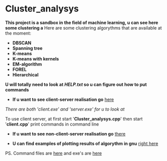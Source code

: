 # Cluster_analysys

**This project is a sandbox in the field of machine learning, u can see here some clustering a**
Here are some clustering algorythms that are available at the moment:
* **DBSCAN**
* **Spanning tree** 
* **K-means**
* **K-means with kernels**
* **EM-algorithm** 
* **FOREL** 
* **Hierarchical** 

**U will totally need to look at *HELP.txt* so u can figure out how to put commands**

* **If u want to see client-server realisation go** [here](https://github.com/dredddddd/Cluster_analysys/tree/main/Client_server) 

*There are both 'client.exe' and 'server.exe' for u to look at*

To use client server, at first start '**Cluster_analysys.cpp**' then start '**client.cpp**' print commands in command line

* **If u want to see non-client-server realisation go** [there](https://github.com/dredddddd/Cluster_analysys/tree/main/non_Client_server) 

* **U can find examples of plotting results of algorythm in gnu** [right here](https://github.com/dredddddd/Cluster_analysys/tree/main/EXAMPLES)

PS. Command files are [here](https://github.com/dredddddd/Cluster_analysys/tree/main/COMMAND%20FILES) and exe's are [here](https://github.com/dredddddd/Cluster_analysys/tree/main/EXE's%20(separated))
